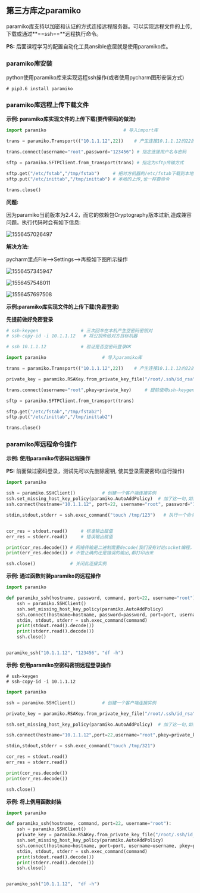 ## 第三方库之paramiko

paramiko库支持以加密和认证的方式连接远程服务器。可以实现远程文件的上传,下载或通过**==ssh==**远程执行命令。

**PS:** 后面课程学习的配置自动化工具ansible底层就是使用paramiko库。

### paramiko库安装

python使用paramiko库来实现远程ssh操作(或者使用pycharm图形安装方式)

```shell
# pip3.6 install paramiko
```



### paramiko库远程上传下载文件

**示例: paramiko库实现文件的上传下载(要传密码的做法)**

```python
import paramiko								# 导入import库

trans = paramiko.Transport(("10.1.1.12",22))	# 产生连接10.1.1.12的22的传输,赋值给trans

trans.connect(username="root",password="123456") # 指定连接用户名与密码

sftp = paramiko.SFTPClient.from_transport(trans) # 指定为sftp传输方式

sftp.get("/etc/fstab","/tmp/fstab")	    # 把对方机器的/etc/fstab下载到本地为/tmp/fstab(注意不能只写/tmp,必须要命名)
sftp.put("/etc/inittab","/tmp/inittab") # 本地的上传,也一样要命令

trans.close()
```

**问题:**

因为paramiko当前版本为2.4.2，而它的依赖包Cryptography版本过新,造成兼容问题。执行代码时会有如下信息:

![1556457026497](https://minioapi.nerubian.cn/image/20250214160353928.png)

**解决方法:**

pycharm里点File-->Settings-->再按如下图所示操作

![1556457345947](https://minioapi.nerubian.cn/image/20250214160357964.png)

![1556457548011](https://minioapi.nerubian.cn/image/20250214160401323.png)

![1556457697508](https://minioapi.nerubian.cn/image/20250214160404618.png)



**示例:paramiko库实现文件的上传下载(免密登录)**

**先提前做好免密登录**

```python
# ssh-keygen				# 三次回车在本机产生空密码密钥对
# ssh-copy-id -i 10.1.1.12   # 将公钥传给对方目标机器

# ssh 10.1.1.12				# 验证是否空密码登录OK
```



```python
import paramiko						# 导入paramiko库

trans = paramiko.Transport(("10.1.1.12",22))	# 产生连接10.1.1.12的22的传输,赋值给trans

private_key = paramiko.RSAKey.from_private_key_file("/root/.ssh/id_rsa") # 指定本机私钥路径

trans.connect(username="root",pkey=private_key)		# 提前使用ssh-keygen做好免密登录

sftp = paramiko.SFTPClient.from_transport(trans)

sftp.get("/etc/fstab","/tmp/fstab2")
sftp.put("/etc/inittab","/tmp/inittab2") 

trans.close()
```






### paramiko库远程命令操作

**示例: 使用paramiko传密码远程操作**

**PS:** 前面做过密码登录，测试先可以先删除密钥, 使其登录需要密码(自行操作)

```python
import paramiko

ssh = paramiko.SSHClient()			# 创建一个客户端连接实例
ssh.set_missing_host_key_policy(paramiko.AutoAddPolicy)  # 加了这一句,如果第一次ssh连接要你输入yes,也不用输入了
ssh.connect(hostname="10.1.1.12", port=22, username="root", password="123456")  # 指定连接的ip,port,username,password

stdin,stdout,stderr = ssh.exec_command("touch /tmp/123")   # 执行一个命令,有标准输入,输出和错误输出


cor_res = stdout.read()		# 标准输出赋值
err_res = stderr.read()		# 错误输出赋值

print(cor_res.decode())	# 网络传输是二进制需要decode(我们没有讨论socket编程，所以你就直接这样做)
print(err_res.decode())	# 不管正确的还是错误的输出,都打印出来

ssh.close()				# 关闭此连接实例
```





**示例: 通过函数封装paramiko的远程操作**

```python
import paramiko

def paramiko_ssh(hostname, password, command, port=22, username="root"):
    ssh = paramiko.SSHClient()
    ssh.set_missing_host_key_policy(paramiko.AutoAddPolicy)
    ssh.connect(hostname=hostname, password=password, port=port, username=username)
    stdin, stdout, stderr = ssh.exec_command(command)
    print(stdout.read().decode())
    print(stderr.read().decode())
    ssh.close()


paramiko_ssh("10.1.1.12", "123456", "df -h")
```



**示例: 使用paramiko空密码密钥远程登录操作**

```shell
# ssh-keygen
# ssh-copy-id -i 10.1.1.12
```

```python
import paramiko

ssh = paramiko.SSHClient()			# 创建一个客户端连接实例

private_key = paramiko.RSAKey.from_private_key_file("/root/.ssh/id_rsa")  # 指定本机私钥路径

ssh.set_missing_host_key_policy(paramiko.AutoAddPolicy)  # 加了这一句,如果第一次ssh连接要你输入yes,也不用输入了

ssh.connect(hostname="10.1.1.12",port=22,username="root",pkey=private_key)	# 把password=123456换成pkey=private_key

stdin,stdout,stderr = ssh.exec_command("touch /tmp/321")

cor_res = stdout.read()
err_res = stderr.read()

print(cor_res.decode())
print(err_res.decode())

ssh.close()
```

**示例: 将上例用函数封装**

```python
import paramiko

def paramiko_ssh(hostname, command, port=22, username="root"):
    ssh = paramiko.SSHClient()
    private_key = paramiko.RSAKey.from_private_key_file("/root/.ssh/id_rsa")
    ssh.set_missing_host_key_policy(paramiko.AutoAddPolicy)
    ssh.connect(hostname=hostname, port=port, username=username, pkey=private_key)
    stdin, stdout, stderr = ssh.exec_command(command)
    print(stdout.read().decode())
    print(stderr.read().decode())
    ssh.close()


paramiko_ssh("10.1.1.12",  "df -h")
```



